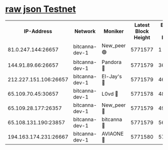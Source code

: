 [raw json Testnet](https://rpc-check.bcat.stavr.tech/bcat/rpc-bcat-result.json)
=


<table><tr><th>IP-Address</th><th>Network</th><th>Moniker</th><th>Latest Block Height</th><th>Earliest Block Height</th><th>Catching Up</th><th>Tx Index</th><th>Voting Power</th><th>Scan Time</th></tr><tr><td>81.0.247.144:26657</td><td>bitcanna-dev-1</td><td>New_peer 🟢</td><td>5771577</td><td>1</td><td>False</td><td>on</td><td>0</td><td>2024-01-01T05:02:13.854967377UTC</td></tr><tr><td>144.91.89.66:26657</td><td>bitcanna-dev-1</td><td>Pandora 🔴</td><td>5771579</td><td>3675711</td><td>False</td><td>on</td><td>2096387</td><td>2024-01-01T05:02:23.706600002UTC</td></tr><tr><td>212.227.151.106:26657</td><td>bitcanna-dev-1</td><td>El-Jay's 🔴</td><td>5771579</td><td>4670391</td><td>False</td><td>on</td><td>2218164</td><td>2024-01-01T05:02:20.679963677UTC</td></tr><tr><td>65.109.70.45:30657</td><td>bitcanna-dev-1</td><td>L0vd 🔴</td><td>5771578</td><td>4828155</td><td>False</td><td>on</td><td>7920</td><td>2024-01-01T05:02:14.182236413UTC</td></tr><tr><td>65.109.28.177:26357</td><td>bitcanna-dev-1</td><td>New_peer 🔴</td><td>5771579</td><td>4952911</td><td>False</td><td>on</td><td>2237067</td><td>2024-01-01T05:02:20.999386262UTC</td></tr><tr><td>65.108.131.190:23857</td><td>bitcanna-dev-1</td><td>bitcanna 🔴</td><td>5771579</td><td>5671579</td><td>False</td><td>off</td><td>82368</td><td>2024-01-01T05:02:21.330412681UTC</td></tr><tr><td>194.163.174.231:26667</td><td>bitcanna-dev-1</td><td>AVIAONE 🔴</td><td>5771580</td><td>5767751</td><td>False</td><td>on</td><td>1949865</td><td>2024-01-01T05:02:26.044215112UTC</td></tr></table>